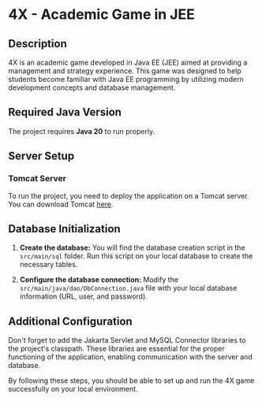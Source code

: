 # 4X - Academic Game in JEE

## Description

4X is an academic game developed in Java EE (JEE) aimed at providing a management and strategy experience. This game was designed to help students become familiar with Java EE programming by utilizing modern development concepts and database management.

## Required Java Version

The project requires **Java 20** to run properly.

## Server Setup

### Tomcat Server

To run the project, you need to deploy the application on a Tomcat server. You can download Tomcat [here](https://tomcat.apache.org/).

## Database Initialization

1. **Create the database:**
   You will find the database creation script in the `src/main/sql` folder. Run this script on your local database to create the necessary tables.

2. **Configure the database connection:**
   Modify the `src/main/java/dao/DbConnection.java` file with your local database information (URL, user, and password).

## Additional Configuration

Don't forget to add the Jakarta Servlet and MySQL Connector libraries to the project's classpath. These libraries are essential for the proper functioning of the application, enabling communication with the server and database.

By following these steps, you should be able to set up and run the 4X game successfully on your local environment.
